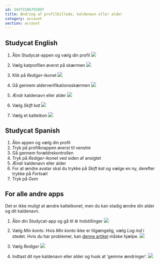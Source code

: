 ```yaml
---
id: 34473186755097
title: Ændring af profilbillede, kaldenavn eller alder
category: account 
section: account
---
```

## Studycat English

1. Åbn Studycat-appen og vælg din profil
![](https://help.studycat.com/hc/article_attachments/34473186682009)

2. Vælg katprofilen øverst på skærmen
![](https://help.studycat.com/hc/article_attachments/34473186684953)

3. Klik på _Rediger_-ikonet
![](https://help.studycat.com/hc/article_attachments/34473186707865)

4. Gå gennem alderverifikationsskærmen
![](https://help.studycat.com/hc/article_attachments/34473186715801)

5. Ændr kaldenavn eller alder
![](https://help.studycat.com/hc/article_attachments/34473186721561)

6. Vælg _Skift kat_
![](https://help.studycat.com/hc/article_attachments/34473186726041)

7. Vælg et katteikon
![](https://help.studycat.com/hc/article_attachments/34473149798937)

## Studycat Spanish

1. Åbn appen og vælg din profil
2. Tryk på profilknappen øverst til venstre
3. Gå gennem forældrekontrollen
4. Tryk på _Rediger_-ikonet ved siden af ansigtet
5. Ændr kaldenavn eller alder
6. For at ændre avatar skal du trykke på _Skift kat_ og vælge en ny, derefter trykke på _Fortsæt_
7. Tryk på _Gem_

## For alle andre apps

Det er ikke muligt at ændre katteikonet, men du kan stadig ændre din alder og dit kaldenavn.

1. Åbn din Studycat-app og gå til ⚙️ Indstillinger
![](https://help.studycat.com/hc/article_attachments/34473149804697)

2. Vælg _Min konto_. Hvis _Min konto_ ikke er tilgængelig, vælg _Log ind_ i stedet. Hvis du har problemer, kan [denne artikel](https://help.studycat.com/hc/en-us/articles/360051281554-Access-your-free-trial-or-subscription) måske hjælpe.
![](https://help.studycat.com/hc/article_attachments/34473149811993)

3. Vælg _Rediger_ ![](https://help.studycat.com/hc/article_attachments/34473186746521)

4. Indtast dit nye kaldenavn eller alder og husk at 'gemme ændringer'.
![](https://help.studycat.com/hc/article_attachments/34473149816729)

